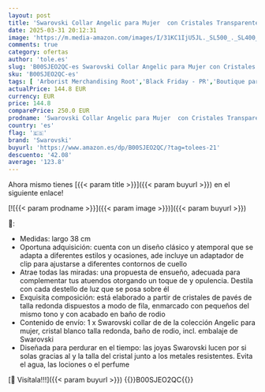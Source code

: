 ```yaml
---
layout: post
title: 'Swarovski Collar Angelic para Mujer  con Cristales Transparentes de Talla Redonda  Baño de Rodio  Colección Angelic de Swarovski'
date: 2025-03-31 20:12:31
image: 'https://m.media-amazon.com/images/I/31KC1IjU5JL._SL500_._SL400_.jpg'
comments: true
category: ofertas
author: 'tole.es'
slug: 'B00SJEO2QC-es Swarovski Collar Angelic para Mujer con Cristales...'
sku: 'B00SJEO2QC-es'
tags: [ 'Arborist Merchandising Root','Black Friday - PR','Boutique para mujer','CML Generic_Women_ES','Collares  para mujer','Fondo de armario','Guía de regalos de moda mujer','Joyería','Joyería con 4 estrellas mujer','Joyería para mujer','La mamá primeriza','Lo más popular entre los clientes','Los más valorados por los clientes','Moda','Moda Mujer','PBDD-J&W','PEAS Deals','Premium Brands','Premium Brands Mujer','Premium Collection (1)','Regalos','Regalos en Joyería','Selecciones de moda que son tendencia esta semana','Self Service','Softlines | Jewelry | Co-gender','Special Features Stores','Swarovski','c8538d25-3af9-48d3-aeff-5f3ce5572a36_0','c8538d25-3af9-48d3-aeff-5f3ce5572a36_122302','c8538d25-3af9-48d3-aeff-5f3ce5572a36_1501','c8538d25-3af9-48d3-aeff-5f3ce5572a36_1801','c8538d25-3af9-48d3-aeff-5f3ce5572a36_2301','c8538d25-3af9-48d3-aeff-5f3ce5572a36_3101','c8538d25-3af9-48d3-aeff-5f3ce5572a36_3301','c8538d25-3af9-48d3-aeff-5f3ce5572a36_4301','c8538d25-3af9-48d3-aeff-5f3ce5572a36_4401','c8538d25-3af9-48d3-aeff-5f3ce5572a36_4901','c8538d25-3af9-48d3-aeff-5f3ce5572a36_5101','c8538d25-3af9-48d3-aeff-5f3ce5572a36_5501','c8538d25-3af9-48d3-aeff-5f3ce5572a36_5701','c8538d25-3af9-48d3-aeff-5f3ce5572a36_6001','c8538d25-3af9-48d3-aeff-5f3ce5572a36_601','c8538d25-3af9-48d3-aeff-5f3ce5572a36_7201','c8538d25-3af9-48d3-aeff-5f3ce5572a36_8301','c8538d25-3af9-48d3-aeff-5f3ce5572a36_9101','c8538d25-3af9-48d3-aeff-5f3ce5572a36_9601','swarovski','🇪🇸', ]
actualPrice: 144.8 EUR
currency: EUR
price: 144.8
comparePrice: 250.0 EUR
prodname: 'Swarovski Collar Angelic para Mujer  con Cristales Transparentes de Talla Redonda  Baño de Rodio  Colección Angelic de Swarovski'
country: 'es'
flag: '🇪🇸'
brand: 'Swarovski'
buyurl: 'https://www.amazon.es/dp/B00SJEO2QC/?tag=tolees-21'
descuento: '42.08'
average: '123.8'
---
```


Ahora mismo tienes [{{< param title >}}]({{< param buyurl >}}) en el siguiente enlace!

[![{{< param prodname >}}]({{< param image >}})]({{< param buyurl >}})

🔎:

- Medidas: largo 38 cm
- Oportuna adquisición: cuenta con un diseño clásico y atemporal que se adapta a diferentes estilos y ocasiones, ade incluye un adaptador de clip para ajustarse a diferentes contornos de cuello
- Atrae todas las miradas: una propuesta de ensueño, adecuada para complementar tus atuendos otorgando un toque de y opulencia. Destila con cada destello de luz que se posa sobre él
- Exquisita composición: está elaborado a partir de cristales de pavés de talla redonda dispuestos a modo de fila, enmarcado con pequeños del mismo tono y con acabado en baño de rodio
- Contenido de envío: 1 x Swarovski collar de de la colección Angelic para mujer, cristal blanco talla redonda, baño de rodio, incl. embalaje de Swarovski
- Diseñada para perdurar en el tiempo: las joyas Swarovski lucen por si solas gracias al y la talla del cristal junto a los metales resistentes. Evita el agua, las lociones o el perfume

[🛒 Visítala!!!]({{< param buyurl >}})
{{<world>}}B00SJEO2QC{{</world>}}
